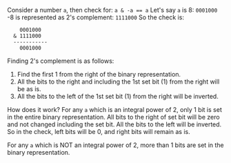 Consider a number `a`, then check for: `a & -a == a`
Let's say `a` is 8: `0001000`
-8 is represented as 2's complement: `1111000`
So the check is:
```
	0001000
  & 1111000
  -----------
    0001000
```

Finding 2's complement is as follows:
1. Find the first 1 from the right of the binary representation.
2. All the bits to the right and including the 1st set bit (1) from the right will be as is.
3. All the bits to the left of the 1st set bit (1) from the right will be inverted.

How does it work?
For any `a` which is an integral power of 2, only 1 bit is set in the entire binary representation.
All bits to the right of set bit will be zero and not changed including the set bit.
All the bits to the left will be inverted.
So in the check, left bits will be 0, and right bits will remain as is.

For any `a` which is NOT an integral power of 2, more than 1 bits are set in the binary representation.
